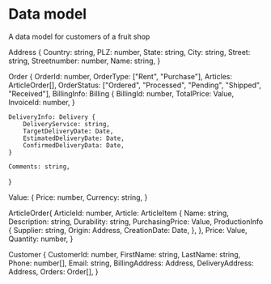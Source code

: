 # Data model

A data model for customers of a fruit shop

Address {
    Country: string,
    PLZ: number,
    State: string,
    City: string,
    Street: string,
    Streetnumber: number,
    Name: string,
}

Order {
    OrderId: number,
    OrderType: ["Rent", "Purchase"],
    Articles: ArticleOrder[],
    OrderStatus: ["Ordered", "Processed", "Pending", "Shipped", "Received"],
    BillingInfo: Billing {
        BillingId: number,
        TotalPrice: Value,
        InvoiceId: number,
    }
    
    DeliveryInfo: Delivery {
        DeliveryService: string,
        TargetDeliveryDate: Date,
        EstimatedDeliveryDate: Date,
        ConfirmedDeliveryData: Date,
    }

    Comments: string,
}

Value:
{
    Price: number,
    Currency: string,
}

ArticleOrder{
    ArticleId: number,
    Article: ArticleItem {
        Name: string,
        Description: string,
        Durability: string,
        PurchasingPrice: Value,
        ProductionInfo {
            Supplier: string,
            Origin: Address,
            CreationDate: Date,
        },
    },
    Price: Value,
    Quantity: number,
}


Customer {
    CustomerId: number,
    FirstName: string,
    LastName: string,
    Phone: number[],
    Email: string,
    BillingAddress: Address,
    DeliveryAddress: Address,
    Orders: Order[],
}